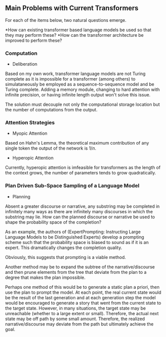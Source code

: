 ## Main Problems with Current Transformers

For each of the items below, two natural questions emerge. 

*How can existing transformer based language models be used so that they may perform these? 
*How can the transformer architecture be improved to perform these?


### Computation

- Deliberation

Based on my own work, transformer language models are not Turing complete as it is impossible for a transformer (among others) to simulataneously be employed as a sequence-to-sequence model and be Turing complete. Adding a memory module, changing to hard attention with infinite precision, or having infinite length output won't solve this issue.

The solution must decouple not only the computational storage location but the number of computations from the output.


### Attention Strategies

- Myopic Attention

Based on Hahn's Lemma, the theoretical maximum contribution of any single token the output of the network is $1/n$.


- Hyperopic Attention

Currently, hyperopic attention is imfeasible for transformers as the length of the context grows, the number of parameters tends to grow quadratically. 



### Plan Driven Sub-Space Sampling of a Language Model

- Planning

Absent a greater discourse or narrative, any substring may be completed in infinitely many ways as there are infinitely many discourses in which the substring may lie. How can the planned discourse or narrative be used to shape the probability space of the completion? 

As an example, the authors of (ExpertPrompting: Instructing Large Language Models to be Distinguished Experts) develop a prompting scheme such that the probability space is biased to sound as if it is an expert. This dramatically changes the completion quality. 

Obviously, this suggests that prompting is a viable method. 

Another method may be to expand the subtree of the narrative/discourse and then prune elements from the tree that deviate from the plan to a degree that makes the plan impossible. 

Perhaps one method of this would be to generate a static plan a priori, then use the plan to prompt the model. At each point, the real current state would be the result of the last generation and at each generation step the model would be encouraged to generate a story that went from the current state to the target state. However, in many situations, the target state may be unreachable (whether to a large extent or small). Therefore, the actual next state may be off path by some small amount. Therefore, the realized narrative/discourse may deviate from the path but ultimately achieve the goal. 

